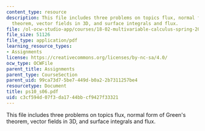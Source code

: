 ```yaml
---
content_type: resource
description: This file includes three problems on topics flux, normal form of Green's
  theorem, vector fields in 3D, and surface integrals and flux.
file: /ol-ocw-studio-app/courses/18-02-multivariable-calculus-spring-2006/c3cf594d07f3da1744bbcf9427f33321_ps10_s06.pdf
file_size: 51126
file_type: application/pdf
learning_resource_types:
- Assignments
license: https://creativecommons.org/licenses/by-nc-sa/4.0/
ocw_type: OCWFile
parent_title: Assignments
parent_type: CourseSection
parent_uid: 99ca73d7-5be7-449d-b0a2-2b7311257be4
resourcetype: Document
title: ps10_s06.pdf
uid: c3cf594d-07f3-da17-44bb-cf9427f33321
---
```

This file includes three problems on topics flux, normal form of Green's theorem, vector fields in 3D, and surface integrals and flux.